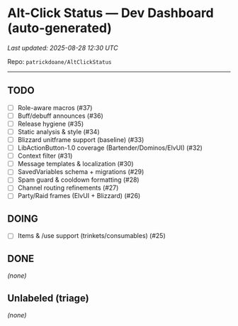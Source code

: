 # Alt-Click Status — Dev Dashboard (auto-generated)

_Last updated: 2025-08-28 12:30 UTC_

Repo: `patrickdoane/AltClickStatus`

---

## TODO
- [ ] Role-aware macros (#37)
- [ ] Buff/debuff announces (#36)
- [ ] Release hygiene (#35)
- [ ] Static analysis & style (#34)
- [ ] Blizzard unitframe support (baseline) (#33)
- [ ] LibActionButton-1.0 coverage (Bartender/Dominos/ElvUI) (#32)
- [ ] Context filter (#31)
- [ ] Message templates & localization (#30)
- [ ] SavedVariables schema + migrations (#29)
- [ ] Spam guard & cooldown formatting (#28)
- [ ] Channel routing refinements (#27)
- [ ] Party/Raid frames (ElvUI + Blizzard) (#26)

## DOING
- [ ] Items & /use support (trinkets/consumables) (#25)

## DONE
_(none)_

## Unlabeled (triage)
_(none)_
